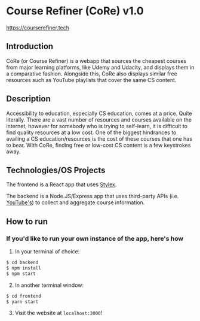 # Course Refiner (CoRe) v1.0

https://courserefiner.tech

## Introduction

CoRe (or Course Refiner) is a webapp that sources the cheapest 
courses from major learning platforms, like Udemy and Udacity, and 
displays them in a comparative fashion. Alongside this, CoRe also 
displays similar free resources such as YouTube playlists that 
cover the same CS content.

## Description

Accessibility to education, especially CS education, comes 
at a price. Quite literally. There are a vast number of resources 
and courses available on the internet, however for somebody who is 
trying to self-learn, it is difficult to find quality resources at 
a low cost. One of the biggest hindrances to availing a CS 
education/resources is the cost of these courses that one has to 
bear. With CoRe, finding free or low-cost CS content is a few 
keystrokes away. 

## Technologies/OS Projects
The frontend is a React app that uses 
[Stylex](https://github.com/ladifire-opensource/stylex).

The backend is a Node.JS/Express app that uses third-party APIs 
(i.e. [YouTube's](https://developers.google.com/youtube/v3/docs)) to 
collect and aggregate course information.

## How to run
### If you'd like to run your own instance of the app, here's how

1. In your terminal of choice:
```bash
$ cd backend
$ npm install
$ npm start
```

2. In another terminal window:
```bash
$ cd frontend
$ yarn start
```

3. Visit the website at `localhost:3000`!
